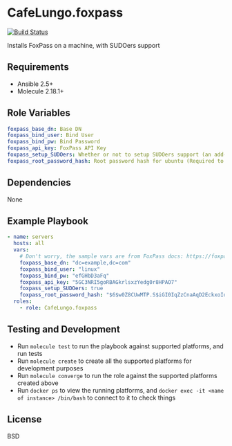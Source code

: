 CafeLungo.foxpass
=========

[![Build Status](https://travis-ci.org/CafeLungo/ansible-role-foxpass.svg?branch=master)](https://travis-ci.org/CafeLungo/ansible-role-foxpass)

Installs FoxPass on a machine, with SUDOers support

Requirements
------------

* Ansible 2.5+
* Molecule 2.18.1+

Role Variables
--------------

```yaml
foxpass_base_dn: Base DN
foxpass_bind_user: Bind User
foxpass_bind_pw: Bind Password
foxpass_api_key: FoxPass API Key
foxpass_setup_SUDOers: Whether or not to setup SUDOers support (an add-on feature for FoxPass)
foxpass_root_password_hash: Root password hash for ubuntu (Required to install sudo-ldap) `mkpasswd -m sha-512`
```

Dependencies
------------

None

Example Playbook
----------------

```yaml
- name: servers
  hosts: all
  vars:
    # Don't worry, the sample vars are from FoxPass docs: https://foxpass.readme.io/docs/ubuntu-1604
    foxpass_base_dn: "dc=example,dc=com"
    foxpass_bind_user: "linux"
    foxpass_bind_pw: "efGHbD3aFq"
    foxpass_api_key: "5GC3NRI5goRBAGkrlsxzYedg0r8HPAO7"
    foxpass_setup_SUDOers: true
    foxpass_root_password_hash: "$6$w0Z8CUwMTP.S$iGI0IqZzCnaAqD2EckxoIqtekShPilVD8KbrzMmmz8ZNJaZNgFywMtq3ArYxoL4hvAK5lLw3zUv4RxxaaKAhK."
  roles:
    - role: CafeLungo.foxpass
```

Testing and Development
-----------------------

* Run `molecule test` to run the playbook against supported platforms, and run tests
* Run `molecule create` to create all the supported platforms for development purposes
* Run `molecule converge` to run the role against the supported platforms created above
* Run `docker ps` to view the running platforms, and `docker exec -it <name of instance> /bin/bash` to connect to it to check things

License
-------

BSD

